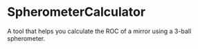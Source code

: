 # SpherometerCalculator
A tool that helps you calculate the ROC of a mirror using a 3-ball spherometer.
